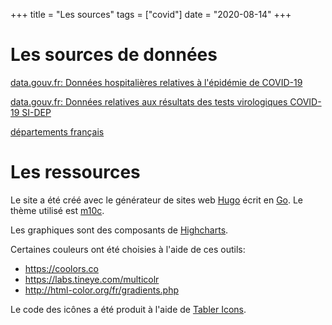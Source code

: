 +++
title = "Les sources"
tags = ["covid"]
date = "2020-08-14"
+++

# Les sources de données <a name="sources"></a>


[data.gouv.fr: Données hospitalières relatives à l'épidémie de COVID-19](https://www.data.gouv.fr/fr/datasets/donnees-hospitalieres-relatives-a-lepidemie-de-covid-19/)

[data.gouv.fr: Données relatives aux résultats des tests virologiques COVID-19 SI-DEP](https://www.data.gouv.fr/fr/datasets/donnees-relatives-aux-resultats-des-tests-virologiques-covid-19/)

[départements français](https://www.regions-et-departements.fr/departements-francais)

# Les ressources <a name="ressources"></a>

Le site a été créé avec le générateur de sites web [Hugo](https://gohugo.io) écrit en [Go](https://golang.org). Le thème utilisé est [m10c](https://themes.gohugo.io/hugo-theme-m10c/).

Les graphiques sont des composants de [Highcharts](https://www.highcharts.com).

Certaines couleurs ont été choisies à l'aide de ces outils:
- https://coolors.co
- https://labs.tineye.com/multicolr
- http://html-color.org/fr/gradients.php

Le code des icônes a été produit à l'aide de [Tabler Icons](https://tablericons.com).